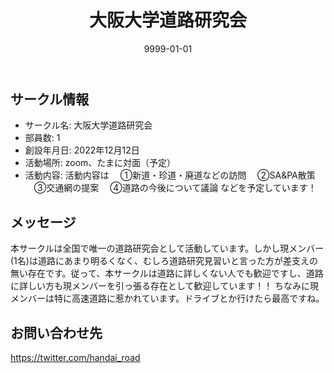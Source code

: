 ﻿---
title: '大阪大学道路研究会'
excerpt: ''
date: '9999-01-01'
iconImage: '/assets/default/icon.png'
coverImage: '/assets/default/cover.jpg'
ogImage:
  url: '/assets/default/cover.jpg'
tags:
  - 'サークル'
---

## サークル情報
- サークル名: 大阪大学道路研究会
- 部員数: 1
- 創設年月日: 2022年12月12日
- 活動場所: zoom、たまに対面（予定）
- 活動内容: 活動内容は
　①新道・珍道・廃道などの訪問
　②SA&PA散策
　③交通網の提案
　④道路の今後について議論
などを予定しています！

## メッセージ
本サークルは全国で唯一の道路研究会として活動しています。しかし現メンバー(1名)は道路にあまり明るくなく、むしろ道路研究見習いと言った方が差支えの無い存在です。従って、本サークルは道路に詳しくない人でも歓迎ですし、道路に詳しい方も現メンバーを引っ張る存在として歓迎しています！！
ちなみに現メンバーは特に高速道路に惹かれています。ドライブとか行けたら最高ですね。

## お問い合わせ先
https://twitter.com/handai_road

